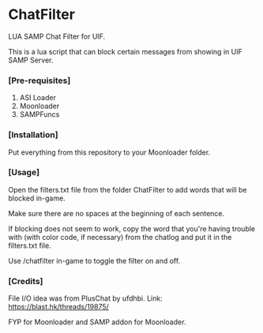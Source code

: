 # ChatFilter
LUA SAMP Chat Filter for UIF.
<p>This is a lua script that can block certain messages from showing in UIF SAMP Server.</p>

### [Pre-requisites]
1. ASI Loader
2. Moonloader
3. SAMPFuncs

### [Installation]
Put everything from this repository to your Moonloader folder. 

### [Usage]
<p>Open the filters.txt file from the folder ChatFilter to add words that will be blocked in-game.</p>
<p>Make sure there are no spaces at the beginning of each sentence.</p>
<p>If blocking does not seem to work, copy the word that you're having trouble with (with color code, if necessary) from the chatlog and put it in the filters.txt file.</p>
<p>Use /chatfilter in-game to toggle the filter on and off.</p>

### [Credits]
File I/O idea was from PlusChat by ufdhbi. Link: https://blast.hk/threads/19875/
<p>FYP for Moonloader and SAMP addon for Moonloader.
